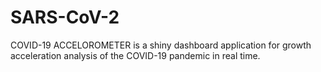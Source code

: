 # SARS-CoV-2

COVID-19 ACCELOROMETER is a shiny dashboard application for growth acceleration analysis of the COVID-19 pandemic in real time.
